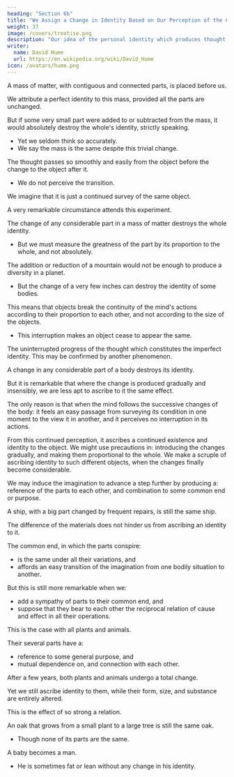 ```yaml
---
heading: "Section 6b"
title: "We Assign a Change in Identity Based on Our Perception of the Change Relative to the Whole"
weight: 37
image: /covers/treatise.png
description: "Our idea of the personal identity which produces thought or imagination can be explained by our idea on the personal identity of plants and animals"
writer:
  name: David Hume
  url: https://en.wikipedia.org/wiki/David_Hume
icon: /avatars/hume.png
---
```




A mass of matter, with contiguous and connected parts, is placed before us.

We attribute a perfect identity to this mass, provided all the parts are unchanged.

But if some very small part were added to or subtracted from the mass, it would absolutely destroy the whole's identity, strictly speaking.
- Yet we seldom think so accurately.
- We say the mass is the same despite this trivial change.

The thought passes so smoothly and easily from the object before the change to the object after it.
- We do not perceive the transition.

We imagine that it is just a continued survey of the same object.

A very remarkable circumstance attends this experiment.

The change of any considerable part in a mass of matter destroys the whole identity.
- But we must measure the greatness of the part by its proportion to the whole, and not absolutely.

The addition or reduction of a mountain would not be enough to produce a diversity in a planet.
- But the change of a very few inches can destroy the identity of some bodies.

This means that objects break the continuity of the mind's actions according to their proportion to each other, and not according to the size of the objects.
- This interruption makes an object cease to appear the same.

The uninterrupted progress of the thought which constitutes the imperfect identity.
This may be confirmed by another phenomenon.


A change in any considerable part of a body destroys its identity.

But it is remarkable that where the change is produced gradually and insensibly, we are less apt to ascribe to it the same effect.

The only reason is that when the mind follows the successive changes of the body:
it feels an easy passage from surveying its condition in one moment to the view it in another, and
it perceives no interruption in its actions.

From this continued perception, it ascribes a continued existence and identity to the object.
We might use precautions in:
introducing the changes gradually, and
making them proportional to the whole.
We make a scruple of ascribing identity to such different objects, when the changes finally become considerable.

We may induce the imagination to advance a step further by producing a:
reference of the parts to each other, and
combination to some common end or purpose.

A ship, with a big part changed by frequent repairs, is still the same ship.

The difference of the materials does not hinder us from ascribing an identity to it.

The common end, in which the parts conspire:
- is the same under all their variations, and
- affords an easy transition of the imagination from one bodily situation to another.

But this is still more remarkable when we:
- add a sympathy of parts to their common end, and
- suppose that they bear to each other the reciprocal relation of cause and effect in all their operations.

This is the case with all plants and animals.

Their several parts have a:
- reference to some general purpose, and
- mutual dependence on, and connection with each other.


After a few years, both plants and animals undergo a total change.

Yet we still ascribe identity to them, while their form, size, and substance are entirely altered.

This is the effect of so strong a relation.

An oak that grows from a small plant to a large tree is still the same oak.
- Though none of its parts are the same.

A baby becomes a man.
- He is sometimes fat or lean without any change in his identity.

